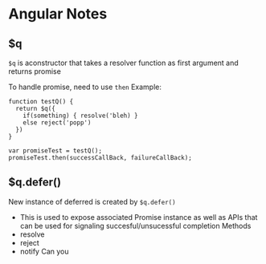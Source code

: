 # Angular Notes


## $q
`$q` is aconstructor that takes a resolver function as first argument and returns promise

To handle promise, need to use `then`
Example:
```
function testQ() {
  return $q({
    if(something) { resolve('bleh) }
    else reject('popp')
  })
}

var promiseTest = testQ();
promiseTest.then(successCallBack, failureCallBack);

```

## $q.defer()
New instance of deferred is created by `$q.defer()`
- This is used to expose associated Promise instance as well as APIs that can be used for signaling succesful/unsucessful completion
Methods
- resolve
- reject
- notify
Can you
